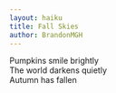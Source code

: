 ```yaml
---
layout: haiku
title: Fall Skies
author: BrandonMGH
---
```


Pumpkins smile brightly<br>
The world darkens quietly<br>
Autumn has fallen<br>



